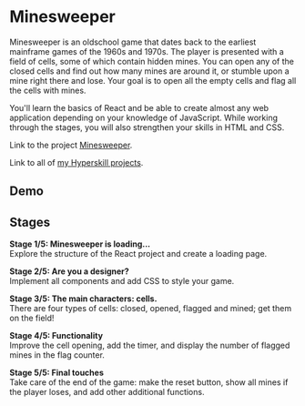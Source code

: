 # Minesweeper
Minesweeper is an oldschool game that dates back to the earliest mainframe games of the 1960s and 1970s. The player is presented with a field of cells, some of which contain hidden mines. You can open any of the closed cells and find out how many mines are around it, or stumble upon a mine right there and lose. Your goal is to open all the empty cells and flag all the cells with mines.

You'll learn the basics of React and be able to create almost any web application depending on your knowledge of JavaScript. While working through the stages, you will also strengthen your skills in HTML and CSS.

Link to the project [Minesweeper](https://hyperskill.org/projects/108).

Link to all of [my Hyperskill projects](https://github.com/ana117/hyperskilll-projects).

## Demo

## Stages
**Stage 1/5: Minesweeper is loading...**\
Explore the structure of the React project and create a loading page.

**Stage 2/5: Are you a designer?**\
Implement all components and add CSS to style your game.

**Stage 3/5: The main characters: cells.**\
There are four types of cells: closed, opened, flagged and mined; get them on the field!

**Stage 4/5: Functionality**\
Improve the cell opening, add the timer, and display the number of flagged mines in the flag counter.

**Stage 5/5: Final touches**\
Take care of the end of the game: make the reset button, show all mines if the player loses, and add other additional functions.
